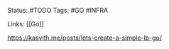 Status:
	#TODO
Tags:
	#GO #INFRA
	
Links: [[Go]]



https://kasvith.me/posts/lets-create-a-simple-lb-go/